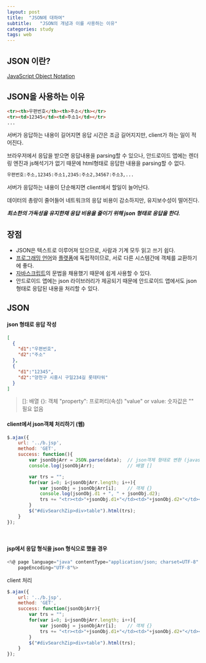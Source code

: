 ```yaml
---
layout: post
title:  "JSON에 대하여"
subtitle:   "JSON의 개념과 이를 사용하는 이유"
categories: study
tags: web
---
```


## JSON 이란?
[JavaScript Object Notation](https://ko.wikipedia.org/wiki/JSON)

## JSON을 사용하는 이유
```html
<tr><th>우편번호</th><th>주소</th></tr>
<tr><td>12345</td><td>주소1</td></tr>
...
```
<p>서버가 응답하는 내용이 길어지면 응답 시간은 조금 길어지지만, client가 하는 일이 적어진다.</p>

<p>브라우저에서 응답을 받으면 응답내용을 parsing할 수 있으나, 안드로이드 앱에는 렌더링 엔진과 js해석기가 없기 때문에 html형태로 응답한 내용을 parsing할 수 없다.</p>

```html
우편번호:주소,12345:주소1,2345:주소2,34567:주소3,...
```
<p>서버가 응답하는 내용이 단순해지면 client에서 할일이 늘어난다.</p>
<p>데이터의 총량이 줄어들어 네트워크의 응답 비용이 감소하지만, 유지보수성이 떨어진다. </p>

***최소한의 가독성을 유지한채 응답 비용을 줄이기 위해 json 형태로 응답을 한다.***

## 장점

-   JSON은 텍스트로 이루어져 있으므로, 사람과 기계 모두 읽고 쓰기 쉽다.
-   [프로그래밍 언어](https://ko.wikipedia.org/wiki/%ED%94%84%EB%A1%9C%EA%B7%B8%EB%9E%98%EB%B0%8D_%EC%96%B8%EC%96%B4 "프로그래밍 언어")와  [플랫폼](https://ko.wikipedia.org/wiki/%EC%BB%B4%ED%93%A8%ED%8C%85_%ED%94%8C%EB%9E%AB%ED%8F%BC "컴퓨팅 플랫폼")에 독립적이므로, 서로 다른 시스템간에 객체를 교환하기에 좋다.
- [자바스크립트](https://ko.wikipedia.org/wiki/%EC%9E%90%EB%B0%94%EC%8A%A4%ED%81%AC%EB%A6%BD%ED%8A%B8 "자바스크립트")의 문법을 채용했기 때문에 쉽게 사용할 수 있다.
- 안드로이드 앱에는 json 라이브러리가 제공되기 때문에 안드로이드 앱에서도 json형태로 응답된 내용을 처리할 수 있다.


## JSON
#### json 형태로 응답 작성
```json
[
  {
    "d1":"우편번호",
    "d2":"주소"
  },
  {
    "d1":"12345",
    "d2":"양천구 시흥시 구일234길 롯데타워"
  }
]
```

>[]: 배열
{}: 객체
"property": 프로퍼티(속성)
"value" or value: 숫자값은 "" 필요 없음

#### client에서 json객체 처리하기 (웹)
```js
$.ajax({
	url: '../b.jsp',
	method: 'GET',
	success: function(){
		var jsonObjArr = JSON.parse(data);	// json객체 형태로 변환 (javascript array)
		console.log(jsonObjArr);			// 배열 []

		var trs = "";
		for(var i=0; i<jsonObjArr.length; i++){
			var jsonObj = jsonObjArr[i];	// 객체 {}
			console.log(jsonObj.d1 + ", " + jsonObj.d2);
			trs += "<tr><td>"+jsonObj.d1+"</td><td>"+jsonObj.d2+"</td></tr>";
		}
		$("#divSearchZip>div>table").html(trs);
	}
});
```
<br/>

#### jsp에서 응답 형식을 json 형식으로 했을 경우
```js
<%@ page language="java" contentType="application/json; charset=UTF-8"
    pageEncoding="UTF-8"%>
```
client 처리
```js
$.ajax({
	url: '../b.jsp',
	method: 'GET',
	success: function(jsonObjArr){
		var trs = "";
		for(var i=0; i<jsonObjArr.length; i++){
			var jsonObj = jsonObjArr[i];	// 객체 {}
			trs += "<tr><td>"+jsonObj.d1+"</td><td>"+jsonObj.d2+"</td></tr>";
		}
		$("#divSearchZip>div>table").html(trs);
	}
});
```
<!--stackedit_data:
eyJoaXN0b3J5IjpbMTYxODIyMzA5Niw1NzczNjUxNzksLTE3Mz
g5OTkxOTIsLTIwOTI1NTI5MjksLTE1NTgzODk2OCwtMTg1ODI3
Nzg4OCwtMTYxNjI5NzM1NywyMDM4MzgzODBdfQ==
-->
